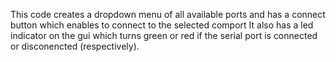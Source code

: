 This code creates a dropdown menu of all available ports and has a connect button which enables to connect to the selected comport
It also has a led indicator on the gui which turns green or red if the serial port is connected or disconencted (respectively).
